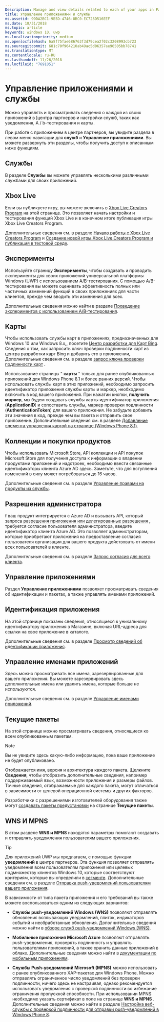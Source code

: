 ```yaml
---
Description: Manage and view details related to each of your apps in Partner Center, and configure services such as A/B testing and maps.
title: Управление приложениями и службы
ms.assetid: 99DA2BC1-9B5D-4746-8BC0-EC723D516EEF
ms.date: 10/31/2018
ms.topic: article
keywords: windows 10, uwp
ms.localizationpriority: medium
ms.openlocfilehash: 6a8f75fae686763f3d79cea2f02c3208993cb723
ms.sourcegitcommit: 681c70f964210ab49ac5d06357ae96505bb78741
ms.translationtype: MT
ms.contentlocale: ru-RU
ms.lasthandoff: 11/26/2018
ms.locfileid: "7691051"
---
```

# <a name="app-management-and-services"></a>Управление приложениями и службы

Можно управлять и просматривать сведения о каждой из своих приложений в [центра партнеров и настройки служб, таких как уведомления, A / b-тестирования и карты.

При работе с приложением в центре партнеров, вы увидите раздела в левом меню навигации для **служб** и **Управление приложениями**. Вы можете развернуть эти разделы, чтобы получить доступ к описанным ниже функциям.

## <a name="services"></a>Службы

В разделе **Службы** вы можете управлять несколькими различными службами для своих приложений.

## <a name="xbox-live"></a>Xbox Live

Если вы публикуете игру, вы можете включить в [Xbox Live Creators Program](http://xbox.com/developers/creators-program) на этой странице. Это позволяет начать настройки и тестирования функций Xbox Live и в конечном итоге публикация игры Xbox Live Creators Program.

Дополнительные сведения см. в разделе [Начало работы с Xbox Live Creators Program](../xbox-live/get-started-with-creators/get-started-with-xbox-live-creators.md) и [Создание новой игры Xbox Live Creators Program и публикация в тестовой среде](../xbox-live/get-started-with-creators/create-and-test-a-new-creators-title.md).

## <a name="experimentation"></a>Эксперименты

Используйте страницу **Эксперименты**, чтобы создавать и проводить эксперименты для своих приложений универсальной платформы Windows (UWP) с использованием A/B-тестирования. С помощью A/B-тестирования вы можете оценивать эффективность полных или частичных изменений функций в своих приложениях для части клиентов, прежде чем вводить эти изменения для всех.

Дополнительные сведения можно найти в разделе [Проведение экспериментов с использованием A/B-тестирования](../monetize/run-app-experiments-with-a-b-testing.md).

## <a name="maps"></a>Карты

Чтобы использовать службы карт в приложениях, предназначенных для Windows 10 или Windows 8.x,, посетите [Центр разработки для Карт Bing](http://go.microsoft.com/fwlink/p/?LinkId=614880). Сведения о том, как запросить ключ проверки подлинности карт из центра разработки карт Bing и добавить его в приложении, Дополнительные сведения см. в разделе [запрос ключа проверки подлинности карт](../maps-and-location/authentication-key.md) . 

Использование страницы " **карты** " только для ранее опубликованных приложений для Windows Phone 8.1 и более ранних версий. Чтобы использовать службы карт в этих приложений, необходимо запросить идентификатор приложения службы карты и маркер, необходимо включить в код вашего приложения. При нажатии кнопки, **получить маркер**, мы будем создавать службы карты идентификатор приложения (**ApplicationID**) и сопоставить службы, маркер проверки подлинности (**AuthenticationToken**) для вашего приложения. Не забудьте добавить эти значения в код, прежде чем вы пакета и отправить свое приложение. Дополнительные сведения см. в разделе [Добавление элемента управления картой на странице (Windows Phone 8.1)](http://go.microsoft.com/fwlink/p/?LinkId=614882).

## <a name="product-collections-and-purchases"></a>Коллекции и покупки продуктов

Чтобы использовать Microsoft Store, API коллекции и API покупок Microsoft Store для получения доступа к информации о владении продуктами приложений и надстроек, необходимо ввести связанные идентификаторы клиента Azure AD здесь. Заметьте, что для вступления изменений в силу может потребоваться до 16 часов.

Дополнительные сведения см. в разделе [Управление правами на продукты из службы](../monetize/view-and-grant-products-from-a-service.md).

## <a name="administrator-consent"></a>Разрешения администратора

f ваш продукт интегрируется с Azure AD и вызывать API, который запроса [разрешения приложения или делегированные разрешения](https://developer.microsoft.com/graph/docs/concepts/permissions_reference) , требуется согласие пользователя администратора, введите идентификатор клиента Azure AD. Это позволяет администраторам, которые приобретают приложения на предоставление согласия пользователя организации для вашего продукта действовать от имени всех пользователей в клиенте.

Дополнительные сведения см. в разделе [Запрос согласия для всего клиента](https://docs.microsoft.com/en-us/azure/active-directory/develop/active-directory-v2-scopes#requesting-consent-for-an-entire-tenant).

## <a name="app-management"></a>Управление приложениями

Раздел **Управление приложениями** позволяет просматривать сведения об идентификации и пакетах, а также управлять именами приложений.

## <a name="app-identity"></a>Идентификация приложения

На этой странице показаны сведения, относящиеся к уникальному идентификатору приложения в Магазине, включая URL-адреса для ссылки на свое приложение в каталоге.

Дополнительные сведения см. в разделе [Просмотр сведений об идентификации приложения](view-app-identity-details.md).

## <a name="manage-app-names"></a>Управление именами приложений

Здесь можно просматривать все имена, зарезервированные для вашего приложения. Вы можете зарезервировать здесь дополнительные имена или удалить имена, которые больше не используются.

Дополнительные сведения см. в разделе [Управление именами приложений](manage-app-names.md).

## <a name="current-packages"></a>Текущие пакеты

На этой странице можно просматривать сведения, относящиеся ко всем опубликованным пакетам.

> [!NOTE]
> Вы не увидите здесь какую-либо информацию, пока ваше приложение не будет опубликовано.

Отображается имя, версия и архитектура каждого пакета. Щелкните **Сведения**, чтобы отобразить дополнительные сведения, например поддерживаемый язык, возможности приложения и размеры файлов. Точные сведения, отображаемые для каждого пакета, могут отличаться в зависимости от целевой операционной системы и других факторов. 

Разработчики с разрешениями изготовителей оборудования также могут [создавать пакеты предустановки](generate-preinstall-packages-for-oems.md) на странице **Текущие пакеты**.

## <a name="wnsmpns"></a>WNS И MPNS

В этом разделе **WNS и MPNS** находятся параметры помогают создавать и отправлять уведомления пользователям вашего приложения. 

> [!TIP]
> Для приложений UWP мы предлагаем, с помощью функции **уведомлений** в центре партнеров. Эта функция позволяет отправлять уведомления всем пользователям приложения или целевых подмножеству клиентов Windows 10, которые соответствуют критериям, которые вы определили в [сегменте](create-customer-segments.md). Дополнительные сведения см. в разделе [Отправка push-уведомлений пользователям вашего приложения](send-push-notifications-to-your-apps-customers.md).

В зависимости от типа пакета приложения и его требований вы также можете воспользоваться одним из следующих вариантов: 

-   **Службы push-уведомлений Windows (WNS)** позволяют отправлять обновления всплывающих уведомлений, плиток, индикаторов событий и необработанные обновления. Дополнительные сведения можно найти в [обзоре служб push-уведомлений Windows (WNS)](../design/shell/tiles-and-notifications/windows-push-notification-services--wns--overview.md).

-   **Мобильные приложения Microsoft Azure** позволяют отправлять push-уведомления, проверять подлинность и управлять пользователями приложений, а также хранить данные приложений в облаке. Дополнительные сведения можно найти в [документации по мобильным приложениям](http://go.microsoft.com/fwlink/p/?LinkId=221116).

-   **Службы Push-уведомлений Microsoft (MPNS)** можно использовать с ранее опубликованного XAP-пакетах для Windows Phone. Можно отправлять ограниченное число уведомлений без проверки подлинности, ничего здесь не настраивая, однако рекомендуется использовать уведомления с проверкой подлинности во избежание ограничения пропускной способности. При использовании MPNS необходимо указать сертификат в поле на странице **WNS и MPNS** . Дополнительные сведения можно найти в разделе [Настройка веб-службы с проверкой подлинности для отправки push-уведомлений в Windows Phone 8](http://go.microsoft.com/fwlink/p/?LinkId=528736).
 

 
